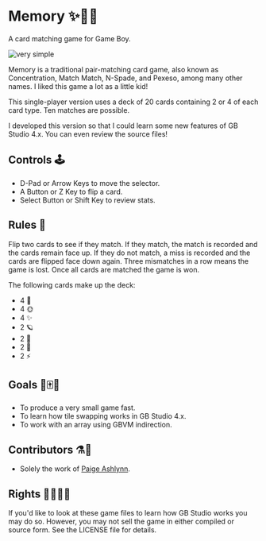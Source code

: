 # Memory ✨🎴🌈

A card matching game for Game Boy.

![very simple](https://img.shields.io/badge/very-simple-FFEACE?style=plastic)


Memory is a traditional pair-matching card game, also known as Concentration, Match Match, N-Spade, and Pexeso, among many other names.  I liked this game a lot as a little kid!

This single-player version uses a deck of 20 cards containing 2 or 4 of each card type.  Ten matches are possible.

I developed this version so that I could learn some new features of GB Studio 4.x.  You can even review the source files!


## Controls 🕹

- D-Pad or Arrow Keys to move the selector.
- A Button or Z Key to flip a card.
- Select Button or Shift Key to review stats.


## Rules 📃

Flip two cards to see if they match.  If they match, the match is recorded and the cards remain face up.  If they do not match, a miss is recorded and the cards are flipped face down again.  Three mismatches in a row means the game is lost.  Once all cards are matched the game is won.

The following cards make up the deck:
- 4 🌙
- 4 🌞
- 4 ✨
- 2 🪐
- 2 🌌
- 2 🌈
- 2 ⚡ 


## Goals 🦐🀄📓

- To produce a very small game fast.
- To learn how tile swapping works in GB Studio 4.x.
- To work with an array using GBVM indirection.


## Contributors ⚗️🍧

- Solely the work of [Paige Ashlynn](https://github.com/mxashlynn/).


## Rights 🏳️‍🌈🏳️‍⚧️

If you'd like to look at these game files to learn how GB Studio works you may do so.
However, you may not sell the game in either compiled or source form.
See the LICENSE file for details.

